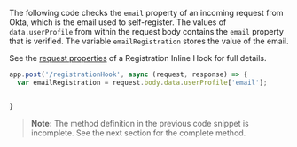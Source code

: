 The following code checks the `email` property of an incoming request from Okta, which is the email used to self-register. The values of `data.userProfile` from within the request body contains the `email` property that is verified. The variable `emailRegistration` stores the value of the email.

See the [request properties](/docs/references/registration-hook/#objects-in-the-request-from-okta) of a Registration Inline Hook for full details.


```javascript
app.post('/registrationHook', async (request, response) => {
  var emailRegistration = request.body.data.userProfile['email'];


}
```

> **Note:** The method definition in the previous code snippet is incomplete. See the next section for the complete method.
